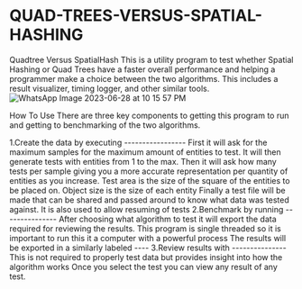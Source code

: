 # QUAD-TREES-VERSUS-SPATIAL-HASHING
Quadtree Versus SpatialHash
This is a utility program to test whether Spatial Hashing or Quad Trees have a faster overall performance and helping a programmer make a choice between the two algorithms. This includes a result visualizer, timing logger, and other similar tools. 
![WhatsApp Image 2023-06-28 at 10 15 57 PM](https://github.com/Tejasri007/QUAD-TREES-VERSUS-SPATIAL-HASHING/assets/130212732/87e415b1-9977-485a-bafb-d3a2c44a0b40)

How To Use
There are three key components to getting this program to run and getting to benchmarking of the two algorithms.

1.Create the data by executing -----------------
        First it will ask for the maximum samples for the maximum amount of entities to test. It will then generate tests with entities from 1 to the max.
        Then it will ask how many tests per sample giving you a more accurate representation per quantity of entities as you increase.
        Test area is the size of the square of the entities to be placed on.
        Object size is the size of each entity
        Finally a test file will be made that can be shared and passed around to know what data was tested against. It is also used to allow resuming of tests
2.Benchmark by running ---------------
        After choosing what algorithm to test it will export the data required for reviewing the results.
        This program is single threaded so it is important to run this it a computer with a powerful process
        The results will be exported in a similarly labeled ----
3.Review results with ---------------
        This is not required to properly test data but provides insight into how the algorithm works
        Once you select the test you can view any result of any test.
